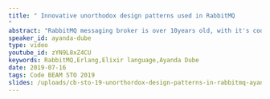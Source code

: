 ```yaml
---
title: " Innovative unorthodox design patterns used in RabbitMQ
"
abstract: "RabbitMQ messaging broker is over 10years old, with it's codebase having matured significantly over the past decade. Within it's implementation, we find some of the most innovative usage of the Erlang OTP which attribute to it's well trusted performance, stability and ergonomic friendliness for operators. In this talk, I illustrate, explain and share some of these creative internal design patterns used within RabbitMQ. Components such as mirrored-supervisors, decorators, gen_server2, delegates, and much much more!"
speaker_id: ayanda-dube
type: video
youtube_id: zYN9L8xZ4CU
keywords: RabbitMQ,Erlang,Elixir language,Ayanda Dube
date: 2019-07-16
tags: Code BEAM STO 2019
slides: /uploads/cb-sto-19-unorthordox-design-patterns-in-rabbitmq-ayanda-dube-compressed.pdf
---
```


